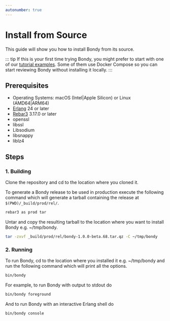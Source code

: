 ```yaml
---
autonumber: true
---
```

# Install from Source
This guide will show you how to install Bondy from its source.

::: tip
If this is your first time trying Bondy, you might prefer to start with one of our [tutorial examples](/tutorials/getting_started/marketplace). Some of them use Docker Compose so you can start reviewing Bondy without installing it locally.
:::


## Prerequisites

* Operating Systems: macOS (Intel|Apple Silicon) or Linux (AMD64|ARM64)
* [Erlang](https://www.erlang.org/downloads) 24 or later
* [Rebar3](http://www.rebar3.org/) 3.17.0 or later
* openssl
* libssl
* Libsodium
* libsnappy
* liblz4

## Steps

### 1. Building
Clone the repository and cd to the location where you cloned it.

To generate a Bondy release to be used in production execute the following command which will generate a tarball containing the release at `$(PWD)/_build/prod/rel/`.

```bash
rebar3 as prod tar
```

Untar and copy the resulting tarball to the location where you want to install Bondy e.g. ~/tmp/bondy.

```bash
tar -zxvf _build/prod/rel/bondy-1.0.0-beta.68.tar.qz -C ~/tmp/bondy
```

### 2. Running
To run Bondy, cd to the location where you installed it e.g. ~/tmp/bondy and run the following command which will print all the options.

```bash
bin/bondy
```

For example, to run Bondy with output to stdout do

```bash
bin/bondy foreground
```

And to run Bondy with an interactive Erlang shell do

```bash
bin/bondy console
```

